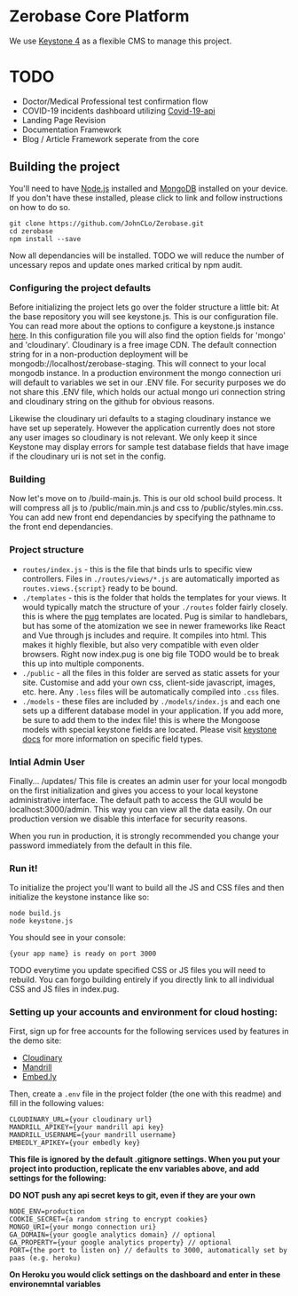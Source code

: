 Zerobase Core Platform
=============

We use [Keystone 4](https://v4.keystonejs.com/) as a flexible CMS to manage this project.

# TODO

* Doctor/Medical Professional test confirmation flow
* COVID-19 incidents dashboard utilizing [Covid-19-api](https://github.com/mathdroid/covid-19-api)
* Landing Page Revision
* Documentation Framework
* Blog / Article Framework seperate from the core 

## Building the project

You'll need to have [Node.js](https://nodejs.org/en/download/) installed and [MongoDB](https://docs.mongodb.com/manual/tutorial/install-mongodb-on-os-x/) installed on your device. If you don't have these installed, please click to link and follow instructions on how to do so.
    
    git clone https://github.com/JohnCLo/Zerobase.git
    cd zerobase
    npm install --save

Now all dependancies will be installed. TODO we will reduce the number of uncessary repos and update ones marked critical by npm audit.

### Configuring the project defaults

Before initializing the project lets go over the folder structure a little bit: 
At the base repository you will see keystone.js. This is our configuration file. You can read more about the options to configure a keystone.js instance [here](https://v3.keystonejs.com/docs_configuration). In this configuration file you will also find the option fields for 'mongo' and 'cloudinary'. Cloudinary is a free image CDN. The default connection string for in a non-production deployment will be mongodb://localhost/zerobase-staging. This will connect to your local mongodb instance. In a production environment the mongo connection uri will default to variables we set in our .ENV file. For security purposes we do not share this .ENV file, which holds our actual mongo uri connection string and cloudinary string on the github for obvious reasons.

Likewise the cloudinary uri defaults to a staging cloudinary instance we have set up seperately. However the application currently does not store any user images so cloudinary is not relevant. We only keep it since Keystone may display errors for sample test database fields that have image if the cloudinary uri is not set in the config.

### Building

Now let's move on to /build-main.js. This is our old school build process. It will compress all js to /public/main.min.js and css to /public/styles.min.css. You can add new front end dependancies by specifying the pathname to the front end dependancies. 

### Project structure

*   `routes/index.js` - this is the file that binds urls to specific view controllers. Files in `./routes/views/*.js` are automatically imported as `routes.views.{script}` ready to be bound.
*   `./templates` - this is the folder that holds the templates for your views. It would typically match the structure of your `./routes` folder fairly closely. this is where the [pug](https://pugjs.org/api/getting-started.html) templates are located. Pug is similar to handlebars, but has some of the atomization we see in newer frameworks like React and Vue through js includes and require. It compiles into html. This makes it highly flexible, but also very compatible with even older browsers. Right now index.pug is one big file TODO would be to break this up into multiple components.
*   `./public` - all the files in this folder are served as static assets for your site. Customise and add your own css, client-side javascript, images, etc. here. Any `.less` files will be automatically compiled into `.css` files.
*   `./models` - these files are included by `./models/index.js` and each one sets up a different database model in your application. If you add more, be sure to add them to the index file! this is where the Mongoose models with special keystone fields are located. Please visit [keystone docs](https://v4.keystonejs.com/api/field/) for more information on specific field types.

### Intial Admin User

Finally...
/updates/ This file is creates an admin user for your local mongodb on the first initialization and gives you access to your local keystone administrative interface. The default path to access the GUI would be localhost:3000/admin. This way you can view all the data easily. On our production version we disable this interface for security reasons. 

When you run in production, it is strongly recommended you change your password immediately from the default in this file.

### Run it!

To initialize the project you'll want to build all the JS and CSS files and then initialize the keystone instance like so:

    node build.js
    node keystone.js

You should see in your console:

`{your app name} is ready on port 3000`

TODO everytime you update specified CSS or JS files you will need to rebuild. You can forgo building entirely if you directly link to all individual CSS and JS files in index.pug.



### Setting up your accounts and environment for cloud hosting:

First, sign up for free accounts for the following services used by features in the demo site:

*   [Cloudinary](https://cloudinary.com/)
*   [Mandrill](https://www.mandrill.com/)
*   [Embed.ly](https://embed.ly/)

Then, create a `.env` file in the project folder (the one with this readme) and fill in the following values:

    CLOUDINARY_URL={your cloudinary url}
    MANDRILL_APIKEY={your mandrill api key}
    MANDRILL_USERNAME={your mandrill username}
    EMBEDLY_APIKEY={your embedly key}

**This file is ignored by the default .gitignore settings. When you put your project into production, replicate the env variables above, and add settings for the following:**

**DO NOT push any api secret keys to git, even if they are your own**

    NODE_ENV=production
    COOKIE_SECRET={a random string to encrypt cookies}
    MONGO_URI={your mongo connection uri}
    GA_DOMAIN={your google analytics domain} // optional
    GA_PROPERTY={your google analytics property} // optional
    PORT={the port to listen on} // defaults to 3000, automatically set by paas (e.g. heroku)

**On Heroku you would click settings on the dashboard and enter in these environemntal variables**

